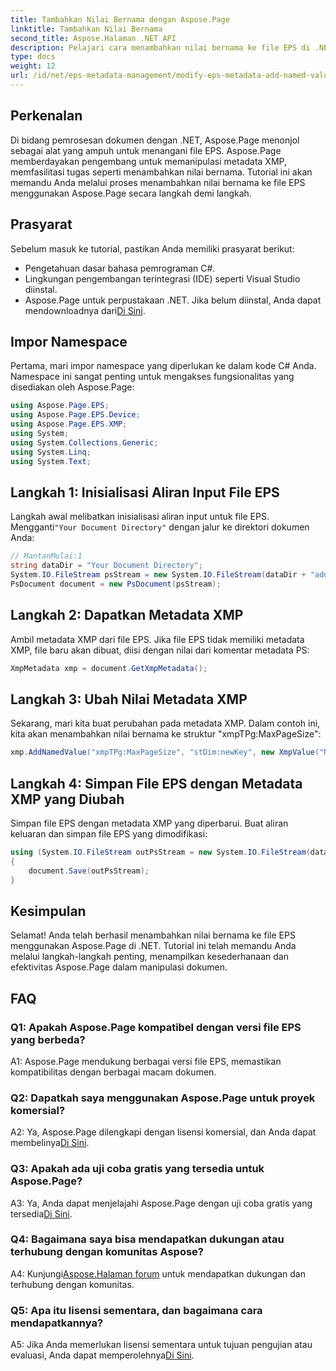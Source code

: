 ```yaml
---
title: Tambahkan Nilai Bernama dengan Aspose.Page
linktitle: Tambahkan Nilai Bernama
second_title: Aspose.Halaman .NET API
description: Pelajari cara menambahkan nilai bernama ke file EPS di .NET menggunakan Aspose.Page. Tutorial komprehensif ini memandu Anda melalui proses langkah demi langkah.
type: docs
weight: 12
url: /id/net/eps-metadata-management/modify-eps-metadata-add-named-value/
---
```

## Perkenalan

Di bidang pemrosesan dokumen dengan .NET, Aspose.Page menonjol sebagai alat yang ampuh untuk menangani file EPS. Aspose.Page memberdayakan pengembang untuk memanipulasi metadata XMP, memfasilitasi tugas seperti menambahkan nilai bernama. Tutorial ini akan memandu Anda melalui proses menambahkan nilai bernama ke file EPS menggunakan Aspose.Page secara langkah demi langkah.

## Prasyarat

Sebelum masuk ke tutorial, pastikan Anda memiliki prasyarat berikut:

- Pengetahuan dasar bahasa pemrograman C#.
- Lingkungan pengembangan terintegrasi (IDE) seperti Visual Studio diinstal.
-  Aspose.Page untuk perpustakaan .NET. Jika belum diinstal, Anda dapat mendownloadnya dari[Di Sini](https://releases.aspose.com/page/net/).

## Impor Namespace

Pertama, mari impor namespace yang diperlukan ke dalam kode C# Anda. Namespace ini sangat penting untuk mengakses fungsionalitas yang disediakan oleh Aspose.Page:

```csharp
using Aspose.Page.EPS;
using Aspose.Page.EPS.Device;
using Aspose.Page.EPS.XMP;
using System;
using System.Collections.Generic;
using System.Linq;
using System.Text;
```

## Langkah 1: Inisialisasi Aliran Input File EPS

 Langkah awal melibatkan inisialisasi aliran input untuk file EPS. Mengganti`"Your Document Directory"` dengan jalur ke direktori dokumen Anda:

```csharp
// MantanMulai:1
string dataDir = "Your Document Directory";
System.IO.FileStream psStream = new System.IO.FileStream(dataDir + "add_named_value_input.eps", System.IO.FileMode.Open, System.IO.FileAccess.Read);
PsDocument document = new PsDocument(psStream);
```

## Langkah 2: Dapatkan Metadata XMP

Ambil metadata XMP dari file EPS. Jika file EPS tidak memiliki metadata XMP, file baru akan dibuat, diisi dengan nilai dari komentar metadata PS:

```csharp
XmpMetadata xmp = document.GetXmpMetadata();
```

## Langkah 3: Ubah Nilai Metadata XMP

Sekarang, mari kita buat perubahan pada metadata XMP. Dalam contoh ini, kita akan menambahkan nilai bernama ke struktur "xmpTPg:MaxPageSize":

```csharp
xmp.AddNamedValue("xmpTPg:MaxPageSize", "stDim:newKey", new XmpValue("NewValue"));
```

## Langkah 4: Simpan File EPS dengan Metadata XMP yang Diubah

Simpan file EPS dengan metadata XMP yang diperbarui. Buat aliran keluaran dan simpan file EPS yang dimodifikasi:

```csharp
using (System.IO.FileStream outPsStream = new System.IO.FileStream(dataDir + "add_named_value_output.eps", System.IO.FileMode.Create, System.IO.FileAccess.Write))
{
    document.Save(outPsStream);
}
```

## Kesimpulan

Selamat! Anda telah berhasil menambahkan nilai bernama ke file EPS menggunakan Aspose.Page di .NET. Tutorial ini telah memandu Anda melalui langkah-langkah penting, menampilkan kesederhanaan dan efektivitas Aspose.Page dalam manipulasi dokumen.

## FAQ

### Q1: Apakah Aspose.Page kompatibel dengan versi file EPS yang berbeda?

A1: Aspose.Page mendukung berbagai versi file EPS, memastikan kompatibilitas dengan berbagai macam dokumen.

### Q2: Dapatkah saya menggunakan Aspose.Page untuk proyek komersial?

 A2: Ya, Aspose.Page dilengkapi dengan lisensi komersial, dan Anda dapat membelinya[Di Sini](https://purchase.aspose.com/buy).

### Q3: Apakah ada uji coba gratis yang tersedia untuk Aspose.Page?

 A3: Ya, Anda dapat menjelajahi Aspose.Page dengan uji coba gratis yang tersedia[Di Sini](https://releases.aspose.com/).

### Q4: Bagaimana saya bisa mendapatkan dukungan atau terhubung dengan komunitas Aspose?

 A4: Kunjungi[Aspose.Halaman forum](https://forum.aspose.com/c/page/39) untuk mendapatkan dukungan dan terhubung dengan komunitas.

### Q5: Apa itu lisensi sementara, dan bagaimana cara mendapatkannya?

 A5: Jika Anda memerlukan lisensi sementara untuk tujuan pengujian atau evaluasi, Anda dapat memperolehnya[Di Sini](https://purchase.aspose.com/temporary-license/).